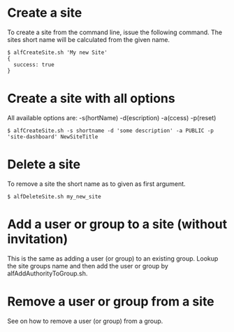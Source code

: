 

# Create a site #

To create a site from the command line, issue the following command.
The sites short name will be calculated from the given name.

```
$ alfCreateSite.sh 'My new Site'
{
  success: true
}
```

# Create a site with all options #

All available options are: -s(hortName) -d(escription) -a(ccess) -p(reset)

```
$ alfCreateSite.sh -s shortname -d 'some description' -a PUBLIC -p 'site-dashboard' NewSiteTitle
```

# Delete a site #

To remove a site the short name as to given as first argument.

```
$ alfDeleteSite.sh my_new_site
```


# Add a user or group to a site (without invitation) #

This is the same as adding a user (or group) to an existing group. Lookup the site groups name and then add the user or group by alfAddAuthorityToGroup.sh.

# Remove a user or group from a site #

See on how to remove a user (or group) from a group.